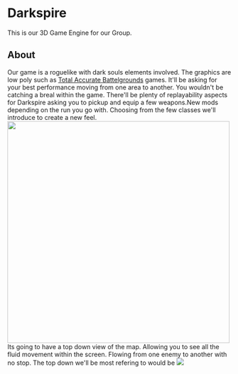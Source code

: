 # Darkspire 
This is our 3D Game Engine for our Group.

## About

Our game is a roguelike with dark souls elements involved. The graphics are low poly such as [Total Accurate Battelgrounds](https://www.google.com/search?client=opera-gx&hs=1oH&sca_esv=83baeecfea64ff8d&sxsrf=ADLYWILtO-cVCopZaaGVwWsV8KQPM91lxg:1728564400915&q=totally+accurate+battle+simulator&udm=2&fbs=AEQNm0Aa4sjWe7Rqy32pFwRj0UkWd8nbOJfsBGGB5IQQO6L3J7pRxUp2pI1mXV9fBsfh39KRvAkf_RbLmqO8b2Na6CPIBLMA2-hsroqVtXn5etlxxwf68tQxJ2N2uG9qHFf3SeDUe-Q9UTbzyXHp_UgmMIZPJedoOQbXjnExXFviOh_YBSq89Os&sa=X&ved=2ahUKEwiJ5NmY7IOJAxWZVkEAHaGFEScQtKgLegQIDxAB&biw=2087&bih=1031&dpr=0.9#vhid=c-hMFUeF6N2RpM&vssid=mosaic) games. It'll be asking for your best performance moving from one area to another. You wouldn't be catching a breal within the game. There'll be plenty of replayability aspects for Darkspire asking you to pickup and equip a few weapons.New mods depending on the run you go with. Choosing from the few classes we'll introduce to create a new feel. <br />
<img src="https://i.kinja-img.com/image/upload/c_fit,q_60,w_1315/ha2xqcsworijykieo3bh.jpg" width="500"> <br />
Its going to have a top down view of the map. Allowing you to see all the fluid movement within the screen. Flowing from one enemy to another with no stop. The top down we'll be most refering to would be <img src= "https://www.washingtonpost.com/wp-apps/imrs.php?src=https://arc-anglerfish-washpost-prod-washpost.s3.amazonaws.com/public/JIGJPD4INVEBTG77CTWGG4JWBI.png&w=860">
